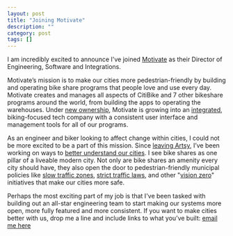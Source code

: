 ```yaml
---
layout: post
title: "Joining Motivate"
description: ""
category: post
tags: []
---
```


I am incredibly excited to announce I've joined [Motivate](https://twitter.com/motivate_co) as their Director of Engineering, Software and Integrations.

Motivate’s mission is to make our cities more pedestrian-friendly by building and operating bike share programs that people love and use every day. Motivate creates and manages all aspects of CitiBike and 7 other bikeshare programs around the world, from building the apps to operating the warehouses. Under [new ownership](http://www.nytimes.com/aponline/2015/01/14/us/ap-us-bike-share-new-name.html?_r=0), Motivate is growing into an [integrated](http://www.citylab.com/commute/2015/01/a-conversation-jay-walder-the-man-running-motivate-the-nations-biggest-bike-share-company/384534/), biking-focused tech company with a consistent user interface and management tools for all of our programs.

As an engineer and biker looking to affect change within cities, I could not be more excited to be a part of this mission. Since [leaving Artsy](http://www.zamiang.com/posts/post/2015/03/15/leaving-artsy/), I’ve been working on ways to [better understand our cities](http://vislet.com). I see bike shares as one pillar of a liveable modern city. Not only are bike shares an amenity every city should have, they also open the door to pedestrian-friendly municipal policies like [slow traffic zones](http://www.nyc.gov/html/dot/downloads/pdf/2013-10-neighborhood-slow-zones-clinton-hill-bed-stuy-bk.pdf), [strict traffic laws](http://www.wsj.com/articles/new-york-city-toughens-traffic-laws-to-reduce-pedestrian-deaths-1401414941), and other "[vision zero](http://www.nyc.gov/html/visionzero/pages/home/home.shtml)" initiatives that make our cities more safe.

Perhaps the most exciting part of my job is that I've been tasked with building out an all-star engineering team to start making our systems more open, more fully featured and more consistent. If you want to make cities better with us, drop me a line and include links to what you’ve built: [email m](mailto:brennanmoore@motivateco.com)[e here](mailto:brennanmoore@motivateco.com)
